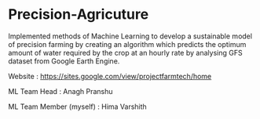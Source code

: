 # Precision-Agricuture
Implemented methods of Machine Learning to develop a sustainable model of precision farming by creating an algorithm which predicts the optimum amount of water 
required by the crop at an hourly rate by analysing GFS dataset from Google Earth Engine.

Website : https://sites.google.com/view/projectfarmtech/home

ML Team Head : Anagh Pranshu

ML Team Member (myself) : Hima Varshith

